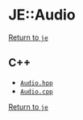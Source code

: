 # JE::Audio

[Return to `je`](/docs/je.md)

## C++

- [`Audio.hpp`](/src/je/Audio.hpp)
- [`Audio.cpp`](/src/je/Audio.cpp)

[Return to `je`](/docs/je.md)